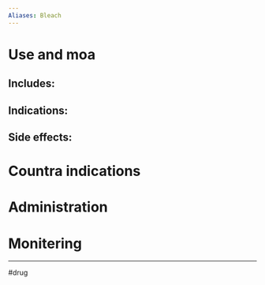 ```yaml
---
Aliases: Bleach
---
```

# Use and moa
## Includes:
## Indications:
## Side effects:
# Countra indications
# Administration 
# Monitering 

---
#drug 